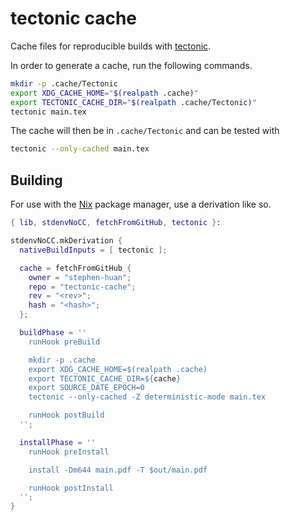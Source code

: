 # tectonic cache

Cache files for reproducible builds with
[tectonic](https://tectonic-typesetting.github.io/).

In order to generate a cache, run the following commands.

```bash
mkdir -p .cache/Tectonic
export XDG_CACHE_HOME="$(realpath .cache)"
export TECTONIC_CACHE_DIR="$(realpath .cache/Tectonic)"
tectonic main.tex
```

The cache will then be in `.cache/Tectonic` and can be tested with

```bash
tectonic --only-cached main.tex
```

## Building

For use with the [Nix](https://nixos.org/)
package manager, use a derivation like so.

```nix
{ lib, stdenvNoCC, fetchFromGitHub, tectonic }:

stdenvNoCC.mkDerivation {
  nativeBuildInputs = [ tectonic ];

  cache = fetchFromGitHub {
    owner = "stephen-huan";
    repo = "tectonic-cache";
    rev = "<rev>";
    hash = "<hash>";
  };

  buildPhase = ''
    runHook preBuild

    mkdir -p .cache
    export XDG_CACHE_HOME=$(realpath .cache)
    export TECTONIC_CACHE_DIR=${cache}
    export SOURCE_DATE_EPOCH=0
    tectonic --only-cached -Z deterministic-mode main.tex

    runHook postBuild
  '';

  installPhase = ''
    runHook preInstall

    install -Dm644 main.pdf -T $out/main.pdf

    runHook postInstall
  '';
}
```
